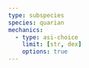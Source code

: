```yaml
---
type: subspecies
species: quarian
mechanics:
  - type: asi-choice
    limit: [str, dex]
    options: true
---
```

